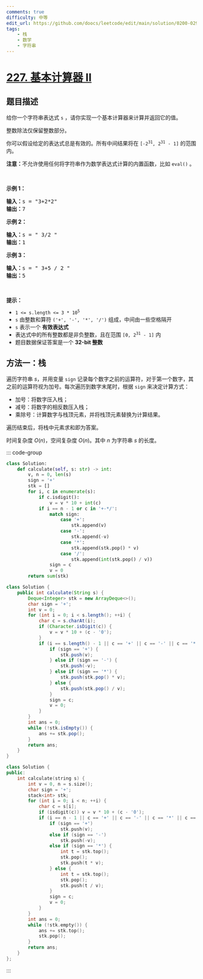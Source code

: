 ```yaml
---
comments: true
difficulty: 中等
edit_url: https://github.com/doocs/leetcode/edit/main/solution/0200-0299/0227.Basic%20Calculator%20II/README.md
tags:
    - 栈
    - 数学
    - 字符串
---
```


<!-- problem:start -->

# [227. 基本计算器 II](https://leetcode.cn/problems/basic-calculator-ii)

<!-- description:start -->

## 题目描述

<p>给你一个字符串表达式 <code>s</code> ，请你实现一个基本计算器来计算并返回它的值。</p>

<p>整数除法仅保留整数部分。</p>

<p>你可以假设给定的表达式总是有效的。所有中间结果将在&nbsp;<code>[-2<sup>31</sup>, 2<sup>31</sup>&nbsp;- 1]</code> 的范围内。</p>

<p><strong>注意：</strong>不允许使用任何将字符串作为数学表达式计算的内置函数，比如 <code>eval()</code> 。</p>

<p>&nbsp;</p>

<p><strong>示例 1：</strong></p>

<pre>
<strong>输入：</strong>s = "3+2*2"
<strong>输出：</strong>7
</pre>

<p><strong>示例 2：</strong></p>

<pre>
<strong>输入：</strong>s = " 3/2 "
<strong>输出：</strong>1
</pre>

<p><strong>示例 3：</strong></p>

<pre>
<strong>输入：</strong>s = " 3+5 / 2 "
<strong>输出：</strong>5
</pre>

<p>&nbsp;</p>

<p><strong>提示：</strong></p>

<ul>
	<li><code>1 &lt;= s.length &lt;= 3 * 10<sup>5</sup></code></li>
	<li><code>s</code> 由整数和算符 <code>('+', '-', '*', '/')</code> 组成，中间由一些空格隔开</li>
	<li><code>s</code> 表示一个 <strong>有效表达式</strong></li>
	<li>表达式中的所有整数都是非负整数，且在范围 <code>[0, 2<sup>31</sup> - 1]</code> 内</li>
	<li>题目数据保证答案是一个 <strong>32-bit 整数</strong></li>
</ul>

<!-- description:end -->

<!-- solution:start -->

## 方法一：栈

遍历字符串 $s$，并用变量 `sign` 记录每个数字之前的运算符，对于第一个数字，其之前的运算符视为加号。每次遍历到数字末尾时，根据 `sign` 来决定计算方式：

-   加号：将数字压入栈；
-   减号：将数字的相反数压入栈；
-   乘除号：计算数字与栈顶元素，并将栈顶元素替换为计算结果。

遍历结束后，将栈中元素求和即为答案。

时间复杂度 $O(n)$，空间复杂度 $O(n)$。其中 $n$ 为字符串 $s$ 的长度。

<!-- tabs:start -->
::: code-group


```python [Python]
class Solution:
    def calculate(self, s: str) -> int:
        v, n = 0, len(s)
        sign = '+'
        stk = []
        for i, c in enumerate(s):
            if c.isdigit():
                v = v * 10 + int(c)
            if i == n - 1 or c in '+-*/':
                match sign:
                    case '+':
                        stk.append(v)
                    case '-':
                        stk.append(-v)
                    case '*':
                        stk.append(stk.pop() * v)
                    case '/':
                        stk.append(int(stk.pop() / v))
                sign = c
                v = 0
        return sum(stk)
```



```java [Java]
class Solution {
    public int calculate(String s) {
        Deque<Integer> stk = new ArrayDeque<>();
        char sign = '+';
        int v = 0;
        for (int i = 0; i < s.length(); ++i) {
            char c = s.charAt(i);
            if (Character.isDigit(c)) {
                v = v * 10 + (c - '0');
            }
            if (i == s.length() - 1 || c == '+' || c == '-' || c == '*' || c == '/') {
                if (sign == '+') {
                    stk.push(v);
                } else if (sign == '-') {
                    stk.push(-v);
                } else if (sign == '*') {
                    stk.push(stk.pop() * v);
                } else {
                    stk.push(stk.pop() / v);
                }
                sign = c;
                v = 0;
            }
        }
        int ans = 0;
        while (!stk.isEmpty()) {
            ans += stk.pop();
        }
        return ans;
    }
}
```


```cpp [C++]
class Solution {
public:
    int calculate(string s) {
        int v = 0, n = s.size();
        char sign = '+';
        stack<int> stk;
        for (int i = 0; i < n; ++i) {
            char c = s[i];
            if (isdigit(c)) v = v * 10 + (c - '0');
            if (i == n - 1 || c == '+' || c == '-' || c == '*' || c == '/') {
                if (sign == '+')
                    stk.push(v);
                else if (sign == '-')
                    stk.push(-v);
                else if (sign == '*') {
                    int t = stk.top();
                    stk.pop();
                    stk.push(t * v);
                } else {
                    int t = stk.top();
                    stk.pop();
                    stk.push(t / v);
                }
                sign = c;
                v = 0;
            }
        }
        int ans = 0;
        while (!stk.empty()) {
            ans += stk.top();
            stk.pop();
        }
        return ans;
    }
};
```

:::
<!-- tabs:end -->

<!-- solution:end -->

<!-- problem:end -->